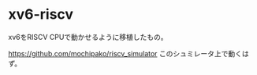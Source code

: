 # xv6-riscv

xv6をRISCV CPUで動かせるように移植したもの。

https://github.com/mochipako/riscv_simulator
このシュミレータ上で動くはず。

